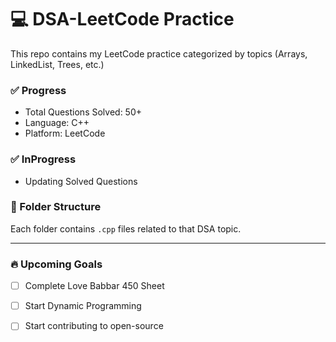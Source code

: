 # 💻 DSA-LeetCode Practice

This repo contains my LeetCode practice categorized by topics (Arrays, LinkedList, Trees, etc.)

### ✅ Progress
- Total Questions Solved: 50+
- Language: C++
- Platform: LeetCode
  
### ✅ InProgress
- Updating Solved Questions
    
### 📁 Folder Structure
Each folder contains `.cpp` files related to that DSA topic.

---

### 🔥 Upcoming Goals
- [ ] Complete Love Babbar 450 Sheet
- [ ] Start Dynamic Programming
- [ ] Start contributing to open-source

